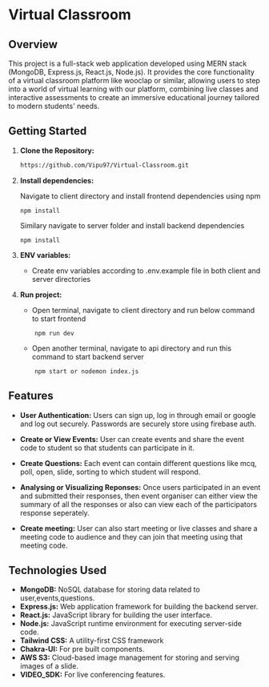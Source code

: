 # Virtual Classroom

## Overview

This project is a full-stack web application developed using MERN stack (MongoDB, Express.js, React.js, Node.js). It provides the core functionality of  a virtual classroom platform like wooclap or similar, allowing users to step into a world of virtual learning with our platform, combining live classes and interactive assessments to create an immersive educational journey tailored to modern students' needs.

## Getting Started

1. **Clone the Repository:**

   ```bash
   https://github.com/Vipu97/Virtual-Classroom.git

   ```

2. **Install dependencies:**

   Navigate to client directory and install frontend dependencies using npm

   ```
   npm install
   ```

   Similary navigate to server folder and install backend dependencies

   ```
   npm install
   ```

3. **ENV variables:**

   - Create env variables according to .env.example file in both client and server directories 

4. **Run project:**
   - Open terminal, navigate to client directory and run below command to start frontend
   ```
       npm run dev
   ```
   - Open another terminal, navigate to api directory and run this command to start backend server
   ```
       npm start or nodemon index.js
   ```

## Features

- **User Authentication:** Users can sign up, log in through email or google and log out securely. Passwords are securely store using firebase auth.

- **Create or View Events:**  User can create events and share the event code to student so that students can participate in it.
- **Create Questions:** Each event can contain different questions like mcq, poll, open, slide, sorting  to which student will respond.

- **Analysing or Visualizing Reponses:** Once users participated in an event and submitted their responses, then event organiser can either view the summary of all the responses or also can view each of the participators response seperately.

- **Create meeting:** User can also start meeting or live classes and share a meeting code to audience and they can join that meeting using that meeting code.

## Technologies Used

- **MongoDB:** NoSQL database for storing data related to user,events,questions.
- **Express.js:** Web application framework for building the backend server.
- **React.js:** JavaScript library for building the user interface.
- **Node.js:** JavaScript runtime environment for executing server-side code.
- **Tailwind CSS:** A utility-first CSS framework
- **Chakra-UI:** For pre built components.
- **AWS S3:** Cloud-based image management for storing and serving images of a slide.
- **VIDEO_SDK:** For live conferencing features.
